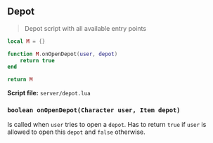 ## Depot

> Depot script with all available entry points

```lua
local M = {}

function M.onOpenDepot(user, depot)
    return true
end

return M
```

**Script file:** `server/depot.lua`

### `boolean onOpenDepot(Character user, Item depot)`

Is called when `user` tries to open a `depot`. Has to return `true` if `user` is allowed to open this `depot` and
`false` otherwise.